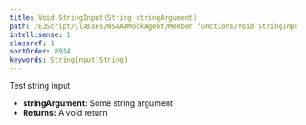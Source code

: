 ```yaml
---
title: Void StringInput(String stringArgument)
path: /EJScript/Classes/NSAAAMockAgent/Member functions/Void StringInput(String p_0)
intellisense: 1
classref: 1
sortOrder: 8914
keywords: StringInput(String)
---
```



Test string input



* **stringArgument:** Some string argument
* **Returns:** A void return


